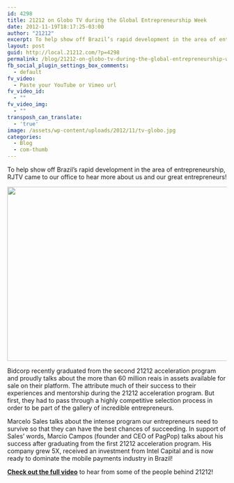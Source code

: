 ```yaml
---
id: 4298
title: 21212 on Globo TV during the Global Entrepreneurship Week
date: 2012-11-19T18:17:25-03:00
author: "21212"
excerpt: To help show off Brazil’s rapid development in the area of entrepreneurship, RJTV came to our office to hear more about us and our great entrepreneurs!
layout: post
guid: http://local.21212.com/?p=4298
permalink: /blog/21212-on-globo-tv-during-the-global-entrepreneurship-week/
fb_social_plugin_settings_box_comments:
  - default
fv_video:
  - Paste your YouTube or Vimeo url
fv_video_id:
  - ""
fv_video_img:
  - ""
transposh_can_translate:
  - 'true'
image: /assets/wp-content/uploads/2012/11/tv-globo.jpg
categories:
  - Blog
  - com-thumb
---
```

To help show off Brazil’s rapid development in the area of entrepreneurship, RJTV came to our office to hear more about us and our great entrepreneurs!

<img class="aligncenter size-full wp-image-4300" title="TV Globo - RJTV" src="{{ site.url }}/assets/wp-content/uploads/2012/11/reporter-globo.jpg" alt="" width="540" height="400" srcset="{{ site.url }}/assets/wp-content/uploads/2012/11/reporter-globo.jpg 540w, {{ site.url }}/assets/wp-content/uploads/2012/11/reporter-globo-300x222.jpg 300w" sizes="(max-width: 540px) 100vw, 540px" />

Bidcorp recently graduated from the second 21212 acceleration program and proudly talks about the more than 60 million reais in assets available for sale on their platform. The attribute much of their success to their experiences and mentorship during the 21212 acceleration program. But first, they had to pass through a highly competitive selection process in order to be part of the gallery of incredible entrepreneurs.

Marcelo Sales talks about the intense program our entrepreneurs need to survive so that they can have the best chances of succeeding. In support of Sales’ words, Marcio Campos (founder and CEO of PagPop) talks about his success after graduating from the first 21212 acceleration program. His company grew 5X, received an investment from Intel Capital and is now ready to dominate the mobile payments industry in Brazil!

[**Check out the full video**](http://globotv.globo.com/rede-globo/rjtv-2a-edicao/t/edicoes/v/conexao-rio-nova-iorque-da-lucro-a-jovens-emprendedores/2242540/) to hear from some of the people behind 21212!